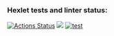 ### Hexlet tests and linter status:
[![Actions Status](https://github.com/Dan-oss/frontend-project-lvl1/workflows/hexlet-check/badge.svg)](https://github.com/Dan-oss/frontend-project-lvl1/actions)
<a href="https://codeclimate.com/github/Dan-oss/frontend-project-lvl1/maintainability"><img src="https://api.codeclimate.com/v1/badges/fe5475e450c291c83e9c/maintainability" /></a>
[![test](https://github.com/Dan-oss/frontend-project-lvl1/actions/workflows/tests.yml/badge.svg)](https://github.com/Dan-oss/frontend-project-lvl1/actions/workflows/tests.yml)

